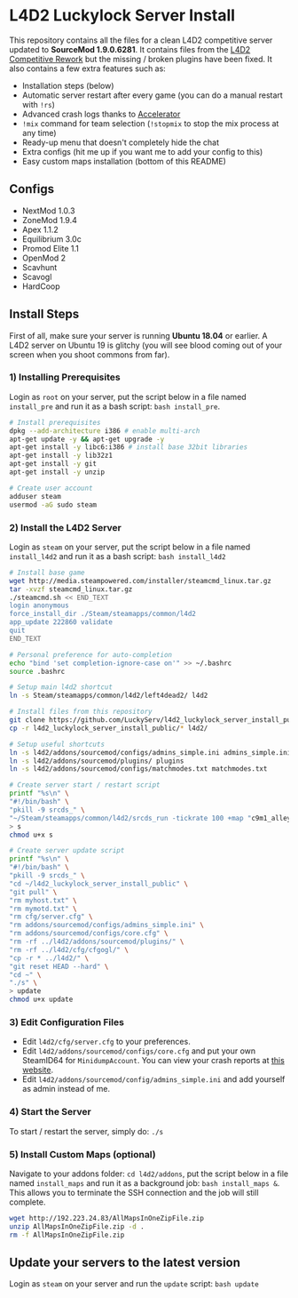 # L4D2 Luckylock Server Install

This repository contains all the files for a clean L4D2 competitive server updated to **SourceMod 1.9.0.6281**. It contains files from the [L4D2 Competitive Rework](https://github.com/SirPlease/L4D2-Competitive-Rework) but the missing / broken plugins have been fixed. It also contains a few extra features such as:

- Installation steps (below)
- Automatic server restart after every game (you can do a manual restart with `!rs`)
- Advanced crash logs thanks to [Accelerator](https://forums.alliedmods.net/showthread.php?t=277703&)
- `!mix` command for team selection (`!stopmix` to stop the mix process at any time)
- Ready-up menu that doesn't completely hide the chat
- Extra configs (hit me up if you want me to add your config to this)
- Easy custom maps installation (bottom of this README)

## Configs

- NextMod 1.0.3
- ZoneMod 1.9.4
- Apex 1.1.2
- Equilibrium 3.0c
- Promod Elite 1.1
- OpenMod 2
- Scavhunt
- Scavogl
- HardCoop

## Install Steps

First of all, make sure your server is running **Ubuntu 18.04** or earlier. A L4D2 server on Ubuntu 19 is glitchy (you will see blood coming out of your screen when you shoot commons from far).  

### 1) Installing Prerequisites

Login as `root` on your server, put the script below in a file named `install_pre` and run it as a bash script: `bash install_pre`.

``` bash
# Install prerequisites
dpkg --add-architecture i386 # enable multi-arch
apt-get update -y && apt-get upgrade -y
apt-get install -y libc6:i386 # install base 32bit libraries
apt-get install -y lib32z1
apt-get install -y git
apt-get install -y unzip

# Create user account
adduser steam
usermod -aG sudo steam
```

### 2) Install the L4D2 Server

Login as `steam` on your server, put the script below in a file named `install_l4d2` and run it as a bash script: `bash install_l4d2`

``` bash
# Install base game
wget http://media.steampowered.com/installer/steamcmd_linux.tar.gz
tar -xvzf steamcmd_linux.tar.gz
./steamcmd.sh << END_TEXT
login anonymous
force_install_dir ./Steam/steamapps/common/l4d2
app_update 222860 validate
quit
END_TEXT

# Personal preference for auto-completion
echo "bind 'set completion-ignore-case on'" >> ~/.bashrc
source .bashrc

# Setup main l4d2 shortcut
ln -s Steam/steamapps/common/l4d2/left4dead2/ l4d2

# Install files from this repository
git clone https://github.com/LuckyServ/l4d2_luckylock_server_install_public.git
cp -r l4d2_luckylock_server_install_public/* l4d2/

# Setup useful shortcuts
ln -s l4d2/addons/sourcemod/configs/admins_simple.ini admins_simple.ini
ln -s l4d2/addons/sourcemod/plugins/ plugins
ln -s l4d2/addons/sourcemod/configs/matchmodes.txt matchmodes.txt

# Create server start / restart script
printf "%s\n" \
"#!/bin/bash" \
"pkill -9 srcds_" \
"~/Steam/steamapps/common/l4d2/srcds_run -tickrate 100 +map "c9m1_alleys" +sv_clockcorrection_msecs 15 -timeout 10 -port 27015 +precache_all_survivors 1 &>> servLog &" \
> s
chmod u+x s

# Create server update script
printf "%s\n" \
"#!/bin/bash" \
"pkill -9 srcds_" \
"cd ~/l4d2_luckylock_server_install_public" \
"git pull" \
"rm myhost.txt" \
"rm mymotd.txt" \
"rm cfg/server.cfg" \
"rm addons/sourcemod/configs/admins_simple.ini" \
"rm addons/sourcemod/configs/core.cfg" \
"rm -rf ../l4d2/addons/sourcemod/plugins/" \
"rm -rf ../l4d2/cfg/cfgogl/" \
"cp -r * ../l4d2/" \
"git reset HEAD --hard" \
"cd ~" \
"./s" \
> update
chmod u+x update
```

### 3) Edit Configuration Files

- Edit `l4d2/cfg/server.cfg` to your preferences.  
- Edit `l4d2/addons/sourcemod/configs/core.cfg` and put your own SteamID64 for `MinidumpAccount`. You can view your crash reports at [this website](https://crash.limetech.org/).
- Edit `l4d2/addons/sourcemod/config/admins_simple.ini` and add yourself as admin instead of me.

### 4) Start the Server

To start / restart the server, simply do: `./s`

### 5) Install Custom Maps (optional)

Navigate to your addons folder: `cd l4d2/addons`, put the script below in a file named `install_maps` and run it as a background job: `bash install_maps &`. This allows you to terminate the SSH connection and the job will still complete.

``` bash
wget http://192.223.24.83/AllMapsInOneZipFile.zip
unzip AllMapsInOneZipFile.zip -d .
rm -f AllMapsInOneZipFile.zip
```

## Update your servers to the latest version

Login as `steam` on your server and run the `update` script: `bash update`
